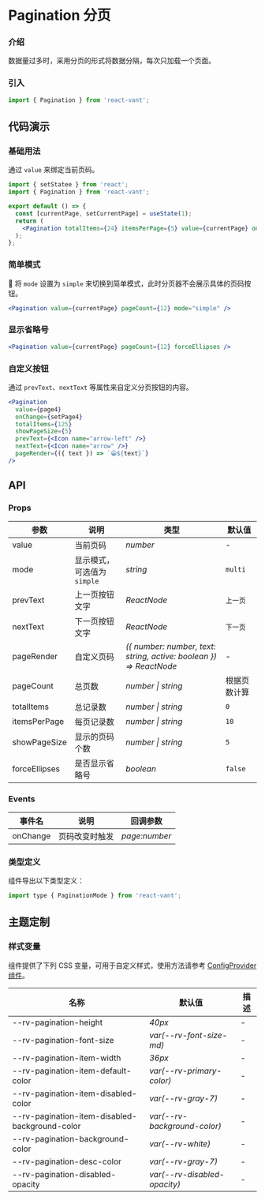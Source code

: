 # Pagination 分页

### 介绍

数据量过多时，采用分页的形式将数据分隔，每次只加载一个页面。

### 引入

```js
import { Pagination } from 'react-vant';
```

## 代码演示

### 基础用法

通过 `value` 来绑定当前页码。

```jsx
import { setStatee } from 'react';
import { Pagination } from 'react-vant';

export default () => {
  const [currentPage, setCurrentPage] = useState(1);
  return (
    <Pagination totalItems={24} itemsPerPage={5} value={currentPage} onChange={setCurrentPage} />
  );
};
```

### 简单模式

 将 `mode` 设置为 `simple` 来切换到简单模式，此时分页器不会展示具体的页码按钮。

```jsx
<Pagination value={currentPage} pageCount={12} mode="simple" />
```

### 显示省略号

```jsx
<Pagination value={currentPage} pageCount={12} forceEllipses />
```

### 自定义按钮

通过 `prevText`、`nextText` 等属性来自定义分页按钮的内容。

```jsx
<Pagination
  value={page4}
  onChange={setPage4}
  totalItems={125}
  showPageSize={5}
  prevText={<Icon name="arrow-left" />}
  nextText={<Icon name="arrow" />}
  pageRender={({ text }) => `😀${text}`}
/>
```

## API

### Props

| 参数 | 说明 | 类型 | 默认值 |
| --- | --- | --- | --- |
| value | 当前页码 | _number_ | - |
| mode | 显示模式，可选值为 `simple` | _string_ | `multi` |
| prevText | 上一页按钮文字 | _ReactNode_ | `上一页` |
| nextText | 下一页按钮文字 | _ReactNode_ | `下一页` |
| pageRender | 自定义页码 | _({ number: number, text: string, active: boolean }) => ReactNode_ | - |
| pageCount | 总页数 | _number \| string_ | 根据页数计算 |
| totalItems | 总记录数 | _number \| string_ | `0` |
| itemsPerPage | 每页记录数 | _number \| string_ | `10` |
| showPageSize | 显示的页码个数 | _number \| string_ | `5` |
| forceEllipses | 是否显示省略号 | _boolean_ | `false` |

### Events

| 事件名   | 说明           | 回调参数      |
| -------- | -------------- | ------------- |
| onChange | 页码改变时触发 | _page:number_ |

### 类型定义

组件导出以下类型定义：

```js
import type { PaginationMode } from 'react-vant';
```

## 主题定制

### 样式变量

组件提供了下列 CSS 变量，可用于自定义样式，使用方法请参考 [ConfigProvider 组件](#/zh-CN/config-provider)。

| 名称                                           | 默认值                       | 描述 |
| ---------------------------------------------- | ---------------------------- | ---- |
| --rv-pagination-height                         | _40px_                       | -    |
| --rv-pagination-font-size                      | _var(--rv-font-size-md)_     | -    |
| --rv-pagination-item-width                     | _36px_                       | -    |
| --rv-pagination-item-default-color             | _var(--rv-primary-color)_    | -    |
| --rv-pagination-item-disabled-color            | _var(--rv-gray-7)_           | -    |
| --rv-pagination-item-disabled-background-color | _var(--rv-background-color)_ | -    |
| --rv-pagination-background-color               | _var(--rv-white)_            | -    |
| --rv-pagination-desc-color                     | _var(--rv-gray-7)_           | -    |
| --rv-pagination-disabled-opacity               | _var(--rv-disabled-opacity)_ | -    |
